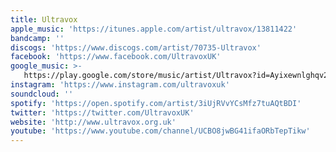```yaml
---
title: Ultravox
apple_music: 'https://itunes.apple.com/artist/ultravox/13811422'
bandcamp: ''
discogs: 'https://www.discogs.com/artist/70735-Ultravox'
facebook: 'https://www.facebook.com/UltravoxUK'
google_music: >-
   https://play.google.com/store/music/artist/Ultravox?id=Ayixewnlghqv2trv74sojfmfy2y
instagram: 'https://www.instagram.com/ultravoxuk'
soundcloud: ''
spotify: 'https://open.spotify.com/artist/3iUjRVvYCsMfz7tuAQtBDI'
twitter: 'https://twitter.com/UltravoxUK'
website: 'http://www.ultravox.org.uk'
youtube: 'https://www.youtube.com/channel/UCBO8jwBG41ifaORbTepTikw'
---
```

